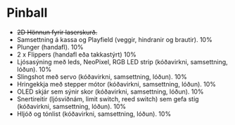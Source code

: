 # Pinball

 - ~~2D Hönnun fyrir laserskurð.~~
 - Samsettning á kassa og Playfield (veggir, hindranir og brautir). 10%
 - Plunger (handafl). 10%
 - 2 x Flippers (handafl eða takkastýrt) 10%
 - Ljósasýning með leds, NeoPixel, RGB LED strip (kóðavirkni, samsettning, lóðun). 10%
 - Slingshot með servo (kóðavirkni, samsettning, lóðun). 10%
 - Hringekkja með stepper mótor (kóðavirkni, samsettning, lóðun). 10%
 - OLED skjár sem sýnir skor (kóðavirkni, samsettning, lóðun). 10%
 - Snertireitir (ljósviðnám, limit switch, reed switch) sem gefa stig (kóðavirkni, samsettning, lóðun). 10%
 - Hljóð og tónlist (kóðavirkni, samsettning, lóðun). 10%
